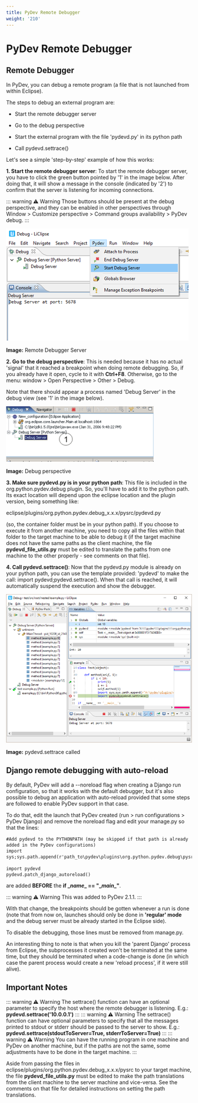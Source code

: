 ```yaml
---
title: PyDev Remote Debugger
weight: '210'
---
```


# PyDev Remote Debugger

## Remote Debugger

In PyDev, you can debug a remote program (a file that is not launched from within Eclipse).

The steps to debug an external program are:

* Start the remote debugger server

* Go to the debug perspective

* Start the external program with the file 'pydevd.py' in its python path

* Call pydevd.settrace()

Let's see a simple 'step-by-step' example of how this works:

**1\. Start the remote debugger server**: To start the remote debugger server, you have to click the green button pointed by '1' in the image below. After doing that, it will show a message in the console (indicated by '2') to confirm that the server is listening for incoming connections.

::: warning ⚠️ Warning
Those buttons should be present at the debug perspective, and they can be enabled in other perspectives through Window > Customize perspective > Command groups availability > PyDev debug.
:::

![remotedebugger1](./remotedebugger1.png)

**Image:** Remote Debugger Server

**2\. Go to the debug perspective**: This is needed because it has no actual 'signal' that it reached a breakpoint when doing remote debugging. So, if you already have it open, cycle to it with **Ctrl+F8**. Otherwise, go to the menu: window > Open Perspective > Other > Debug.

Note that there should appear a process named 'Debug Server' in the debug view (see '1' in the image below).

![remotedebugger2](./remotedebugger2.png)

**Image:** Debug perspective

**3\. Make sure pydevd.py is in your python path**: This file is included in the org.python.pydev.debug plugin. So, you'll have to add it to the python path. Its exact location will depend upon the eclipse location and the plugin version, being something like:

eclipse/plugins/org.python.pydev.debug\_x.x.x/pysrc/pydevd.py

(so, the container folder must be in your python path). If you choose to execute it from another machine, you need to copy all the files within that folder to the target machine to be able to debug it (if the target machine does not have the same paths as the client machine, the file **pydevd\_file\_utils.py** must be edited to translate the paths from one machine to the other properly - see comments on that file).

**4\. Call pydevd.settrace()**: Now that the pydevd.py module is already on your python path, you can use the template provided: 'pydevd' to make the call: import pydevd;pydevd.settrace(). When that call is reached, it will automatically suspend the execution and show the debugger.

![remotedebugger3](./remotedebugger3.png)

**Image:** pydevd.settrace called

## Django remote debugging with auto-reload

By default, PyDev will add a --noreload flag when creating a Django run configuration, so that it works with the default debugger, but it's also possible to debug an application with auto-reload provided that some steps are followed to enable PyDev support in that case.

To do that, edit the launch that PyDev created (run > run configurations > PyDev Django) and remove the noreload flag and edit your manage.py so that the lines:

```
#Add pydevd to the PYTHONPATH (may be skipped if that path is already added in the PyDev configurations)
import sys;sys.path.append(r'path_to\pydev\plugins\org.python.pydev.debug\pysrc')

import pydevd
pydevd.patch_django_autoreload()
```

are added **BEFORE** the **if \__name_\_ == "\__main_\_"**.

::: warning ⚠️ Warning
This was added to PyDev 2.1.1.
:::

With that change, the breakpoints should be gotten whenever a run is done (note that from now on, launches should only be done in **'regular' mode** and the debug server must be already started in the Eclipse side).

To disable the debugging, those lines must be removed from manage.py.

An interesting thing to note is that when you kill the 'parent Django' process from Eclipse, the subprocesses it created won't be terminated at the same time, but they should be terminated when a code-change is done (in which case the parent process would create a new 'reload process', if it were still alive).

## Important Notes

::: warning ⚠️ Warning
The settrace() function can have an optional parameter to specify the host where the remote debugger is listening. E.g.: **pydevd.settrace('10.0.0.1')**
:::
::: warning ⚠️ Warning
The settrace() function can have optional parameters to specify that all the messages printed to stdout or stderr should be passed to the server to show. E.g.: **pydevd.settrace(stdoutToServer=True, stderrToServer=True)**
:::
::: warning ⚠️ Warning
You can have the running program in one machine and PyDev on another machine, but if the paths are not the same, some adjustments have to be done in the target machine.
:::

Aside from passing the files in eclipse/plugins/org.python.pydev.debug\_x.x.x/pysrc to your target machine, the file **pydevd\_file\_utils.py** must be edited to make the path translations from the client machine to the server machine and vice-versa. See the comments on that file for detailed instructions on setting the path translations.
